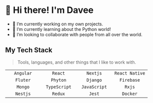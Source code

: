 # 👋 Hi there! I'm Davee

- 🔭 I’m currently working on my own projects.
- 🌱 I’m currently learning about the Python world!
- 👯 I’m looking to collaborate with people from all over the world.

## My Tech Stack
> Tools, languages, and other things that I like to work with.

<table>
  <tr>
    <td align="center" width="25%">
      <code>Angular</code>
    </td>
    <td align="center" width="25%">
      <code>React</code>
    </td>
    <td align="center" width="25%">
      <code>Nextjs</code>
    </td>
    <td align="center" width="25%">
      <code>React Native</code> 
    </td>
    </tr>
    <tr>
    <td align="center" width="25%">
      <code>Fluter</code>
    </td>
    <td align="center" width="25%">
      <code>Phyton</code>
    </td>
    <td align="center" width="25%">
      <code>Django</code>
    </td>
    <td align="center" width="25%">
      <code>Firebase</code>
    </td>
  </tr>
  <tr>
    <td align="center" width="25%">
      <code>Mongo</code>
    </td>
    <td align="center" width="25%">
      <code>TypeScript</code>
    </td>
    <td align="center" width="25%">
      <code>JavaScript</code>
    </td>
    <td align="center" width="25%">
      <code>Rxjs</code>
    </td>
  </tr>
  <tr>
    <td align="center" width="25%">
      <code>Nestjs</code>
    </td>
    <td align="center" width="25%">
      <code>Redux</code>
    </td>
    <td align="center" width="25%">
      <code>Jest</code>
    </td>
    <td align="center" width="25%">
      <code>Docker</code>
    </td>
  </tr>
</table>
